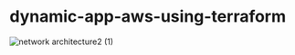 # dynamic-app-aws-using-terraform

![network architecture2 (1)](https://github.com/shahbazshah91/dynamic-app-aws-using-terraform/assets/106367847/2bea01f4-351e-4724-af90-495c0e6b38aa)
